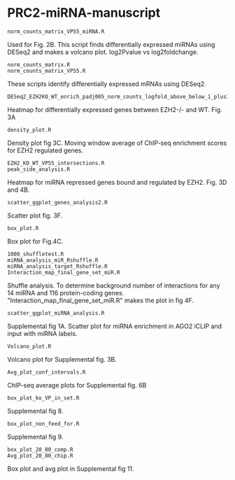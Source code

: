 # PRC2-miRNA-manuscript
```
norm_counts_matrix_VP55_miRNA.R
```
Used for Fig. 2B. This script finds differentially expressed miRNAs using DESeq2 and makes a volcano plot. log2Pvalue vs log2foldchange.

```
norm_counts_matrix.R
norm_counts_matrix_VP55.R
```
These scripts identify differentially expressed mRNAs using DESeq2.
```
DESeq2_EZH2KO_WT_enrich_padj005_norm_counts_logfold_above_below_1_plus1_ratios.R
```
Heatmap for differentially expressed genes between EZH2-/- and WT. Fig. 3A
```
density_plot.R
```
Density plot fig 3C. Moving window average of ChIP-seq enrichment scores for EZH2 regulated genes.

```
EZH2_KO_WT_VP55_intersections.R
peak_side_analysis.R
```
Heatmap for miRNA repressed genes bound and regulated by EZH2. Fig. 3D and 4B.
```
scatter_ggplot_genes_analysis2.R
```
Scatter plot fig. 3F.
```
box_plot.R
```
Box plot for Fig.4C.

```
1000_shuffletest.R
miRNA_analysis_miR_Rshuffle.R
miRNA_analysis_target_Rshuffle.R
Interaction_map_final_gene_set_miR.R
```
Shuffle analysis. To determine background number of interactions for any 14 miRNA and 116 protein-coding genes. "Interaction_map_final_gene_set_miR.R" makes the plot in fig 4F.

```
scatter_ggplot_miRNA_analysis.R
```
Supplemental fig 1A. Scatter plot for miRNA enrichment in AGO2 iCLIP and input with miRNA labels.

```
Volcano_plot.R
```
Volcano plot for Supplemental fig. 3B.

```
Avg_plot_conf_intervals.R
```
ChIP-seq average plots for Supplemental fig. 6B

```
box_plot_ko_VP_in_set.R
```
Supplemental fig 8. 

```
box_plot_non_feed_for.R
```
Supplemental fig 9. 

```
box_plot_20_80_comp.R
Avg_plot_20_80_chip.R
```
Box plot and avg plot in Supplemental fig 11.
